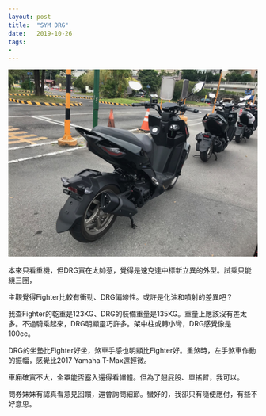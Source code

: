 ```yaml
---
layout: post
title:  "SYM DRG"
date:   2019-10-26
tags:
-
---
```

![SYM DRG](/assets/media/2019-10-26-SYM-DRG.jpeg)

本來只看重機，但DRG實在太帥惹，覺得是速克達中標新立異的外型。試乘只能繞三圈，

主觀覺得Fighter比較有衝勁、DRG偏線性。或許是化油和噴射的差異吧？

我查Fighter的乾重是123KG、DRG的裝備重量是135KG。重量上應該沒有差太多。不過騎乘起來，DRG明顯靈巧許多。架中柱或轉小彎，DRG感覺像是100cc。

DRG的坐墊比Fighter好坐，煞車手感也明顯比Fighter好。重煞時，左手煞車作動的振幅，感覺比2017 Yamaha T-Max還輕微。

車廂確實不大，全罩能否塞入還得看帽體。但為了翹屁股、單搖臂，我可以。

問券妹妹有認真看意見回饋，還會詢問細節。蠻好的，我卻只有隨便應付，有些不好意思。
